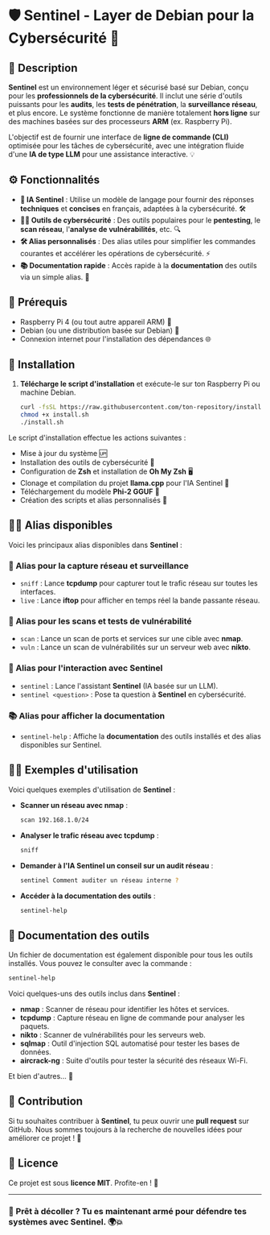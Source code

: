 
# 🛡️ **Sentinel** - Layer de Debian pour la Cybersécurité 🚀

## 🌟 Description

**Sentinel** est un environnement léger et sécurisé basé sur Debian, conçu pour les **professionnels de la cybersécurité**. Il inclut une série d'outils puissants pour les **audits**, les **tests de pénétration**, la **surveillance réseau**, et plus encore. Le système fonctionne de manière totalement **hors ligne** sur des machines basées sur des processeurs **ARM** (ex. Raspberry Pi).

L'objectif est de fournir une interface de **ligne de commande (CLI)** optimisée pour les tâches de cybersécurité, avec une intégration fluide d'une **IA de type LLM** pour une assistance interactive. 💡

## ⚙️ Fonctionnalités

- **💬 IA Sentinel** : Utilise un modèle de langage pour fournir des réponses **techniques** et **concises** en français, adaptées à la cybersécurité. 🛠️
- **🕵️‍♂️ Outils de cybersécurité** : Des outils populaires pour le **pentesting**, le **scan réseau**, l'**analyse de vulnérabilités**, etc. 🔍
- **🛠️ Alias personnalisés** : Des alias utiles pour simplifier les commandes courantes et accélérer les opérations de cybersécurité. ⚡
- **📚 Documentation rapide** : Accès rapide à la **documentation** des outils via un simple alias. 📄

## 📝 Prérequis

- Raspberry Pi 4 (ou tout autre appareil ARM) 🍓
- Debian (ou une distribution basée sur Debian) 🐧
- Connexion internet pour l'installation des dépendances 🌐

## 🚀 Installation

1. **Télécharge le script d'installation** et exécute-le sur ton Raspberry Pi ou machine Debian.

   ```bash
   curl -fsSL https://raw.githubusercontent.com/ton-repository/install.sh -o install.sh
   chmod +x install.sh
   ./install.sh
   ```


Le script d'installation effectue les actions suivantes :

- Mise à jour du système 🆙
- Installation des outils de cybersécurité 🔐
- Configuration de **Zsh** et installation de **Oh My Zsh** 🖥️
- Clonage et compilation du projet **llama.cpp** pour l'IA Sentinel 🤖
- Téléchargement du modèle **Phi-2 GGUF** 🧠
- Création des scripts et alias personnalisés 🔧


## 🧑‍💻 Alias disponibles

Voici les principaux alias disponibles dans **Sentinel** :

### 📡 Alias pour la capture réseau et surveillance

* `sniff` : Lance **tcpdump** pour capturer tout le trafic réseau sur toutes les interfaces.
* `live` : Lance **iftop** pour afficher en temps réel la bande passante réseau.

### 🔎 Alias pour les scans et tests de vulnérabilité

* `scan` : Lance un scan de ports et services sur une cible avec **nmap**.
* `vuln` : Lance un scan de vulnérabilités sur un serveur web avec **nikto**.

### 💬 Alias pour l'interaction avec **Sentinel**

* `sentinel` : Lance l'assistant **Sentinel** (IA basée sur un LLM).
* `sentinel <question>` : Pose ta question à **Sentinel** en cybersécurité.

### 📚 Alias pour afficher la documentation

* `sentinel-help` : Affiche la **documentation** des outils installés et des alias disponibles sur Sentinel.

## 👨‍💻 Exemples d'utilisation

Voici quelques exemples d'utilisation de **Sentinel** :

* **Scanner un réseau avec nmap** :

  ```bash
  scan 192.168.1.0/24
  ```

* **Analyser le trafic réseau avec tcpdump** :

  ```bash
  sniff
  ```

* **Demander à l'IA Sentinel un conseil sur un audit réseau** :

  ```bash
  sentinel Comment auditer un réseau interne ?
  ```

* **Accéder à la documentation des outils** :

  ```bash
  sentinel-help
  ```

## 📖 Documentation des outils

Un fichier de documentation est également disponible pour tous les outils installés. Vous pouvez le consulter avec la commande :

```bash
sentinel-help
```

Voici quelques-uns des outils inclus dans **Sentinel** :

* **nmap** : Scanner de réseau pour identifier les hôtes et services.
* **tcpdump** : Capture réseau en ligne de commande pour analyser les paquets.
* **nikto** : Scanner de vulnérabilités pour les serveurs web.
* **sqlmap** : Outil d'injection SQL automatisé pour tester les bases de données.
* **aircrack-ng** : Suite d'outils pour tester la sécurité des réseaux Wi-Fi.

Et bien d'autres... 🔧

## 👐 Contribution

Si tu souhaites contribuer à **Sentinel**, tu peux ouvrir une **pull request** sur GitHub. Nous sommes toujours à la recherche de nouvelles idées pour améliorer ce projet ! 🚀

## 📄 Licence

Ce projet est sous **licence MIT**. Profite-en ! 🎉

---

### 🚀 Prêt à décoller ? Tu es maintenant armé pour défendre tes systèmes avec **Sentinel**. 🌍💥


